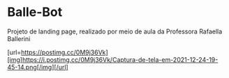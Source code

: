 # Balle-Bot
Projeto de landing page, realizado por meio de aula da Professora Rafaella Ballerini

[url=https://postimg.cc/0M9j36Vk][img]https://i.postimg.cc/0M9j36Vk/Captura-de-tela-em-2021-12-24-19-45-14.png[/img][/url]

